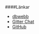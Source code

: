 ####Länkar

* [dbwebb](https://dbwebb.se/)
* [Gitter Chat](https://gitter.im/mosbth/design)
* [GitHub](https://github.com/almrooth/anax-flat)
